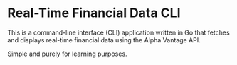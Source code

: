 # Real-Time Financial Data CLI

This is a command-line interface (CLI) application written in Go that fetches and displays real-time financial data using the Alpha Vantage API.

Simple and purely for learning purposes.
